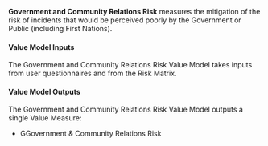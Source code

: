 
**Government and Community Relations Risk** measures the mitigation of the risk of incidents that would be perceived poorly by the Government or Public (including First Nations).

#### Value Model Inputs

The Government and Community Relations Risk Value Model takes inputs from user questionnaires and from the Risk Matrix.

#### Value Model Outputs

The Government and Community Relations Risk Value Model outputs a single Value Measure:
- GGovernment & Community Relations Risk
